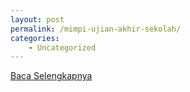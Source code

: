 ```yaml
---
layout: post
permalink: /mimpi-ujian-akhir-sekolah/
categories:
    - Uncategorized
---
```


[Baca Selengkapnya](/02)
